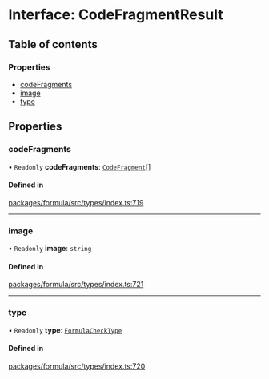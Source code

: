 # Interface: CodeFragmentResult

## Table of contents

### Properties

- [codeFragments](CodeFragmentResult.md#codefragments)
- [image](CodeFragmentResult.md#image)
- [type](CodeFragmentResult.md#type)

## Properties

### <a id="codefragments" name="codefragments"></a> codeFragments

• `Readonly` **codeFragments**: [`CodeFragment`](../README.md#codefragment)[]

#### Defined in

[packages/formula/src/types/index.ts:719](https://github.com/mashcard/mashcard/blob/main/packages/formula/src/types/index.ts#L719)

---

### <a id="image" name="image"></a> image

• `Readonly` **image**: `string`

#### Defined in

[packages/formula/src/types/index.ts:721](https://github.com/mashcard/mashcard/blob/main/packages/formula/src/types/index.ts#L721)

---

### <a id="type" name="type"></a> type

• `Readonly` **type**: [`FormulaCheckType`](../README.md#formulachecktype)

#### Defined in

[packages/formula/src/types/index.ts:720](https://github.com/mashcard/mashcard/blob/main/packages/formula/src/types/index.ts#L720)
